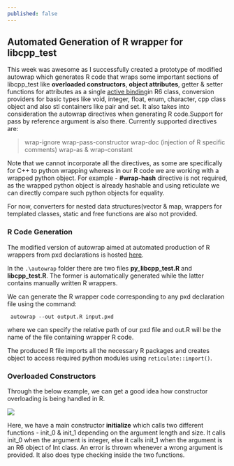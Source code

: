 ```yaml
---
published: false
---
```

## Automated Generation of R wrapper for libcpp_test

This week was awesome as I successfully created a prototype of modified autowrap which generates R code that wraps some important sections of libcpp_test like **overloaded constructors**, **object attributes**, getter & setter functions for attributes as a single [active binding](https://collinerickson.github.io/2018/01/10/using-active-bindings-in-r6-classes/)in R6 class, conversion providers for basic types like void, integer, float, enum, character, cpp class object and also stl containers like pair and set. It also takes into consideration the autowrap directives  when generating R code.Support for pass by reference argument is also there. Currently supported directives are:

> wrap-ignore
wrap-pass-constructor
wrap-doc (injection of R specific comments)
wrap-as & wrap-constant

Note that we cannot incorporate all the directives, as some are specifically for C++ to python wrapping whereas in our R code we are working with a wrapped python object. For example - **#wrap-hash** directive is not required, as the wrapped python object is already hashable and using reticulate we can directly compare such python objects for equality.

For now, converters for nested data structures(vector & map, wrappers for templated classes, static and free functions are also not provided. 

### R Code Generation
The modified version of autowrap aimed at automated production of R wrappers from pxd declarations is hosted [here](https://github.com/24sharkS/autowrap-1).

In the ```.\autowrap``` folder there are two files **py_libcpp_test.R** and **libcpp_test.R**. The former is automatically generated while the latter contains manually written R wrappers.

We can generate the R wrapper code corresponding to any pxd declaration file using the command:

```	autowrap --out output.R input.pxd``` 

where we can specify the relative path of our pxd file and out.R will be the name of the file containing wrapper R code.

The produced R file imports all the necessary R packages and creates object to access required python modules using ```reticulate::import()```.

### Overloaded Constructors
Through the below example, we can get a good idea how constructor overloading is being handled in R.

![]({{site.baseurl}}/images/pycharm64_OCgV0GmQPk.png)


Here, we have a main constructor **initialize** which calls two different functions - init_0 & init_1 depending on the argument length and size. It calls init_0 when the argument is integer, else it calls init_1 when the argument is an R6 object of Int class. An error is thrown whenever a wrong argument is provided. It also does type checking inside the two functions.






